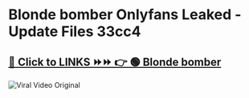 
 # Blonde bomber Onlyfans Leaked - Update Files 33cc4

## <h2><a href="https://clipsfans.com/Blonde_bomber&ref=git">🔗 Click to LINKS ⏩⏩ 👉 🟢 Blonde bomber </a></h2>

<a href="https://clipsfans.com/Blonde_bomber&ref=git" rel="nofollow" data-target="animated-image.originalLink"><img src="https://i.ibb.co.com/xMMVF88/686577567.gif" alt="Viral Video Original" style="max-width: 100%; display: inline-block;" data-target="animated-image.originalImage"></a>

